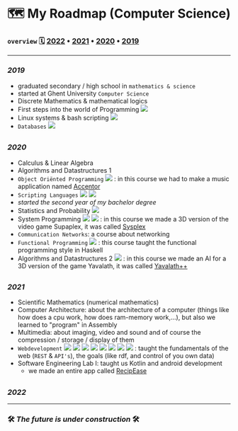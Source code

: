 #  🗺️ My Roadmap (Computer Science)

### `overview` 🗓 [2022](#2022) • [2021](#2021) • [2020](#2020) • [2019](#2019)

---

### _2019_
- graduated secondary / high school in `mathematics & science`
- started at Ghent University `Computer Science`
- Discrete Mathematics & mathematical logics
- First steps into the world of Programming ![](https://img.shields.io/badge/Java-ED8B00?style=plastic&logo=java&logoColor=white)
- Linux systems & bash scripting ![](https://img.shields.io/badge/Linux-FCC624?style=plastic&logo=linux&logoColor=black)
- `Databases` ![](https://img.shields.io/badge/PostgreSQL-316192?style=plastic&logo=postgresql&logoColor=white)

##

### _2020_
- Calculus & Linear Algebra
- Algorithms and Datastructures 1
- `Object Oriënted Programming` ![](https://img.shields.io/badge/Java-ED8B00?style=plastic&logo=java&logoColor=white) : in this course we had to make a music application named [Accentor](project_descriptions/accentor.md)
- `Scripting Languages` ![](https://img.shields.io/badge/Python-FFD43B?style=plastic&logo=python&logoColor=blue) ![](https://img.shields.io/badge/JavaScript-323330?style=plastic&logo=javascript&logoColor=F7DF1E)
- _started the second year of my bachelor degree_
- Statistics and Probability ![](https://img.shields.io/badge/R-276DC3?style=plastic&logo=r&logoColor=white)
- System Programming ![](https://img.shields.io/badge/C-00599C?style=plastic&logo=c&logoColor=white) ![](https://img.shields.io/badge/C%2B%2B-00599C?style=plastic&logo=c%2B%2B&logoColor=white) : in this course we made a 3D version of the video game Supaplex, it was called [Sysplex](project_descriptions/sysplex.md) 
- `Communication Networks`: a course about networking
- `Functional Programming` ![](https://img.shields.io/badge/Haskell-5D4F85?style=plastic&logo=haskell&logoColor=white) : this course taught the functional programming style in Haskell
- Algorithms and Datastructures 2 ![](https://img.shields.io/badge/Java-ED8B00?style=plastic&logo=java&logoColor=white) : in this course we made an AI for a 3D version of the game Yavalath, it was called [Yavalath++](project_descriptions/yavalath.md)

##

### _2021_
- Scientific Mathematics (numerical mathematics)
- Computer Architecture: about the architecture of a computer (things like how does a cpu work, how does ram-memory work,...), but also we learned to "program" in Assembly
- Multimedia: about imaging, video and sound and of course the compression / storage / display of them
- `Webdevelopment` ![](https://img.shields.io/badge/JavaScript-323330?style=plastic&logo=javascript&logoColor=F7DF1E) ![](https://img.shields.io/badge/json-5E5C5C?style=plastic&logo=json&logoColor=white) ![](https://img.shields.io/badge/Nginx-009639?style=plastic&logo=nginx&logoColor=white) ![](https://img.shields.io/badge/Node.js-339933?style=plastic&logo=nodedotjs&logoColor=white) ![](https://img.shields.io/badge/npm-CB3837?style=plastic&logo=npm&logoColor=white) ![](https://img.shields.io/badge/Yarn-2C8EBB?style=plastic&logo=yarn&logoColor=white) ![](https://img.shields.io/badge/Vue.js-35495E?style=plastic&logo=vuedotjs&logoColor=4FC08D) ![](https://img.shields.io/badge/React-20232A?style=plastic&logo=react&logoColor=61DAFB) : taught the fundamentals of the web (`REST` & `API's`), the goals (like rdf, and control of you own data)
- Software Engineering Lab I: taught us Kotlin and android development
  - we made an entire app called [RecipEase](project_descriptions/recipease.md)

##

### _2022_

---

### 🛠 _The future is under construction_ 🛠
